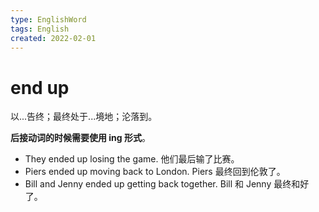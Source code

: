 ```yaml
---
type: EnglishWord
tags: English
created: 2022-02-01
---
```


# end up

以...告终；最终处于...境地；沦落到。

**后接动词的时候需要使用 ing 形式**。

- They ended up losing the game. 他们最后输了比赛。
- Piers ended up moving back to London. Piers 最终回到伦敦了。
- Bill and Jenny ended up getting back together. Bill 和 Jenny 最终和好了。
